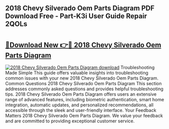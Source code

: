 ## 2018 Chevy Silverado Oem Parts Diagram PDF Download Free - Part-K3i User Guide Repair 2QOLs

# <h2><a href="http://dfiffdf.blite.top/?on=2018+Chevy+Silverado+Oem+Parts+Diagram">🔗Download New 👉🔴 2018 Chevy Silverado Oem Parts Diagram</a></h2>

[![2018 Chevy Silverado Oem Parts Diagram download](https://i.imgur.com/lujVjoI.png)](http://dfiffdf.blite.top/?on=2018+Chevy+Silverado+Oem+Parts+Diagram)
Troubleshooting Made Simple This guide offers valuable insights into troubleshooting common issues with your new 2018 Chevy Silverado Oem Parts Diagram. Common Questions 2018 Chevy Silverado Oem Parts Diagram This section addresses commonly asked questions and provides helpful troubleshooting tips. 2018 Chevy Silverado Oem Parts Diagram offers users an extensive range of advanced features, including biometric authentication, smart home integration, automatic updates, and personalized recommendations, all accessible through the sleek and user-friendly interface. Your Feedback Matters 2018 Chevy Silverado Oem Parts Diagram. We value your feedback and are committed to providing exceptional customer service.
